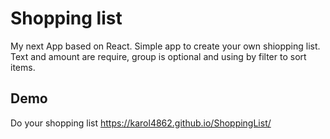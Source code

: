 
# Shopping list
My next App based on React.
Simple app to create your own shiopping list.
Text and amount are require, group is optional and using by filter to sort items.

## Demo 
Do your shopping list https://karol4862.github.io/ShoppingList/
